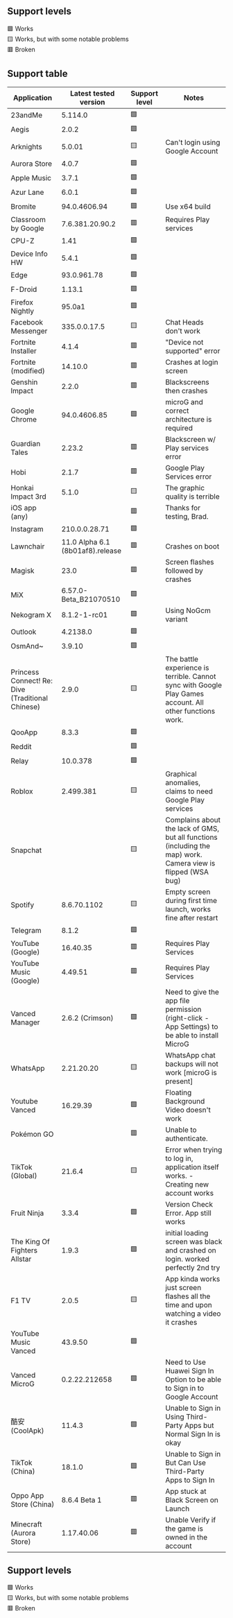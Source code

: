## Support levels

🟩 Works  
🟨 Works, but with some notable problems  
🟥 Broken  

## Support table

| Application    | Latest tested version | Support level | Notes |
|----------------|-----------------------|---------------|-------|
| 23andMe | 5.114.0 | 🟩 ||
| Aegis | 2.0.2 | 🟩 ||
| Arknights | 5.0.01 | 🟨 |Can't login using Google Account|
| Aurora Store | 4.0.7 | 🟩 ||
| Apple Music | 3.7.1 | 🟩 ||
| Azur Lane | 6.0.1 | 🟩 ||
| Bromite | 94.0.4606.94 |  🟩 | Use x64 build |
| Classroom by Google | 7.6.381.20.90.2 | 🟥 | Requires Play services
| CPU-Z | 1.41 | 🟩 ||
| Device Info HW | 5.4.1 | 🟩 ||
| Edge | 93.0.961.78 | 🟩 ||
| F-Droid | 1.13.1 | 🟩 ||
| Firefox Nightly | 95.0a1 | 🟩 ||
| Facebook Messenger | 335.0.0.17.5 | 🟨 | Chat Heads don't work |
| Fortnite Installer | 4.1.4 | 🟥 | "Device not supported" error |
| Fortnite (modified) | 14.10.0 | 🟥 | Crashes at login screen |
| Genshin Impact | 2.2.0 | 🟥 | Blackscreens then crashes |
| Google Chrome | 94.0.4606.85 | 🟩 | microG and correct architecture is required|
| Guardian Tales | 2.23.2 | 🟥 | Blackscreen w/ Play services error|
| Hobi | 2.1.7 | 🟥 | Google Play Services error |
| Honkai Impact 3rd| 5.1.0 | 🟨 | The graphic quality is terrible |
| iOS app (any) | | 🟥 | Thanks for testing, Brad. |
| Instagram | 210.0.0.28.71 | 🟩 ||
| Lawnchair | 11.0 Alpha 6.1 (8b01af8).release | 🟥 | Crashes on boot
| Magisk | 23.0 | 🟥 | Screen flashes followed by crashes
| MiX | 6.57.0-Beta_B21070510 | 🟩 ||
| Nekogram X | 8.1.2-1-rc01 | 🟩 | Using NoGcm variant |
| Outlook | 4.2138.0 | 🟩 ||
| OsmAnd~ | 3.9.10 | 🟩 ||
| Princess Connect! Re: Dive (Traditional Chinese) | 2.9.0 | 🟨 | The battle experience is terrible. Cannot sync with Google Play Games account. All other functions work. |
| QooApp | 8.3.3 | 🟩 ||
| Reddit | | 🟩 ||
| Relay | 10.0.378 | 🟩 ||
| Roblox | 2.499.381 | 🟨 | Graphical anomalies, claims to need Google Play services |
| Snapchat | | 🟨 | Complains about the lack of GMS, but all functions (including the map) work. Camera view is flipped (WSA bug) |
| Spotify | 8.6.70.1102 | 🟨 | Empty screen during first time launch, works fine after restart |
| Telegram | 8.1.2 | 🟩 ||
| YouTube (Google)| 16.40.35 | 🟥 | Requires Play Services |
| YouTube Music (Google) | 4.49.51 | 🟥 | Requires Play Services |
| Vanced Manager | 2.6.2 (Crimson) | 🟩 | Need to give the app file permission (right-click - App Settings) to be able to install MicroG |
| WhatsApp | 2.21.20.20 | 🟨 | WhatsApp chat backups will not work [microG is present]
| Youtube Vanced | 16.29.39 | 🟩 | Floating Background Video doesn't work|
| Pokémon GO | | 🟥 | Unable to authenticate. |
| TikTok (Global) | 21.6.4 | 🟨 | Error when trying to log in, application itself works. - Creating new account works |
| Fruit Ninja | 3.3.4 | 🟩 | Version Check Error. App still works |
| The King Of Fighters Allstar | 1.9.3 | 🟩 | initial loading screen was black and crashed on login. worked perfectly 2nd try|
| F1 TV| 2.0.5 | 🟨 | App kinda works just screen flashes all the time and upon watching a video it crashes |
| YouTube Music Vanced | 43.9.50 | 🟩 ||
| Vanced MicroG | 0.2.22.212658 | 🟩 | Need to Use Huawei Sign In Option to be able to Sign in to Google Account |
| 酷安 (CoolApk) | 11.4.3 | 🟩 | Unable to Sign in Using Third-Party Apps but Normal Sign In is okay |
| TikTok (China) | 18.1.0 | 🟩 | Unable to Sign in But Can Use Third-Party Apps to Sign In |
| Oppo App Store (China) | 8.6.4 Beta 1 | 🟥 | App stuck at Black Screen on Launch |
| Minecraft (Aurora Store) | 1.17.40.06 | 🟥 | Unable Verify if the game is owned in the account |

## Support levels

🟩 Works  
🟨 Works, but with some notable problems  
🟥 Broken  
